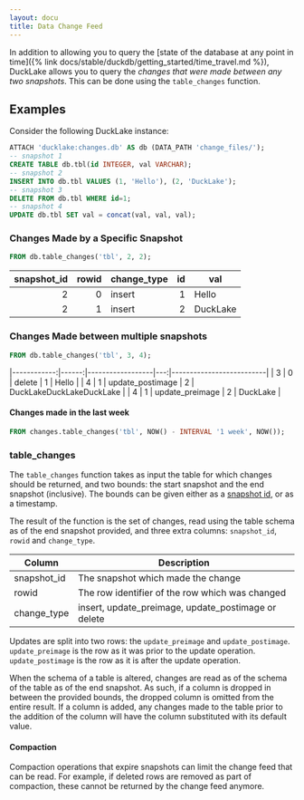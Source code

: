 ```yaml
---
layout: docu
title: Data Change Feed
---
```


In addition to allowing you to query the [state of the database at any point in time]({% link docs/stable/duckdb/getting_started/time_travel.md %}),
DuckLake allows you to query the *changes that were made between any two snapshots*. This can be done using the `table_changes` function.

## Examples

Consider the following DuckLake instance:

```sql
ATTACH 'ducklake:changes.db' AS db (DATA_PATH 'change_files/');
-- snapshot 1
CREATE TABLE db.tbl(id INTEGER, val VARCHAR);
-- snapshot 2
INSERT INTO db.tbl VALUES (1, 'Hello'), (2, 'DuckLake');
-- snapshot 3
DELETE FROM db.tbl WHERE id=1;
-- snapshot 4
UPDATE db.tbl SET val = concat(val, val, val);
```

### Changes Made by a Specific Snapshot

```sql
FROM db.table_changes('tbl', 2, 2);
```

| snapshot_id | rowid | change_type | id |   val    |
|------------:|------:|-------------|---:|----------|
| 2           | 0     | insert      | 1  | Hello    |
| 2           | 1     | insert      | 2  | DuckLake |

### Changes Made between multiple snapshots

```sql
FROM db.table_changes('tbl', 3, 4);
```

|------------:|------:|------------------|---:|--------------------------|
| 3           | 0     | delete           | 1  | Hello                    |
| 4           | 1     | update_postimage | 2  | DuckLakeDuckLakeDuckLake |
| 4           | 1     | update_preimage  | 2  | DuckLake                 |

#### Changes made in the last week

```sql
FROM changes.table_changes('tbl', NOW() - INTERVAL '1 week', NOW());
```

### table_changes

The `table_changes` function takes as input the table for which changes should be returned, and two bounds: the start snapshot and the end snapshot (inclusive).
The bounds can be given either as a [snapshot id](/docs/stable/duckdb/getting_started/snapshots), or as a timestamp.

The result of the function is the set of changes, read using the table schema as of the end snapshot provided, and three extra columns: `snapshot_id`, `rowid` and `change_type`.

|   Column    |                     Description                     |
|-------------|-----------------------------------------------------|
| snapshot_id | The snapshot which made the change                  |
| rowid       | The row identifier of the row which was changed     |
| change_type | insert, update_preimage, update_postimage or delete |

Updates are split into two rows: the `update_preimage` and `update_postimage`. `update_preimage` is the row as it was prior to the update operation. `update_postimage` is the row as it is after the update operation.

When the schema of a table is altered, changes are read as of the schema of the table as of the end snapshot.
As such, if a column is dropped in between the provided bounds, the dropped column is omitted from the entire result.
If a column is added, any changes made to the table prior to the addition of the column will have the column substituted with its default value.

#### Compaction

Compaction operations that expire snapshots can limit the change feed that can be read.
For example, if deleted rows are removed as part of compaction, these cannot be returned by the change feed anymore.
